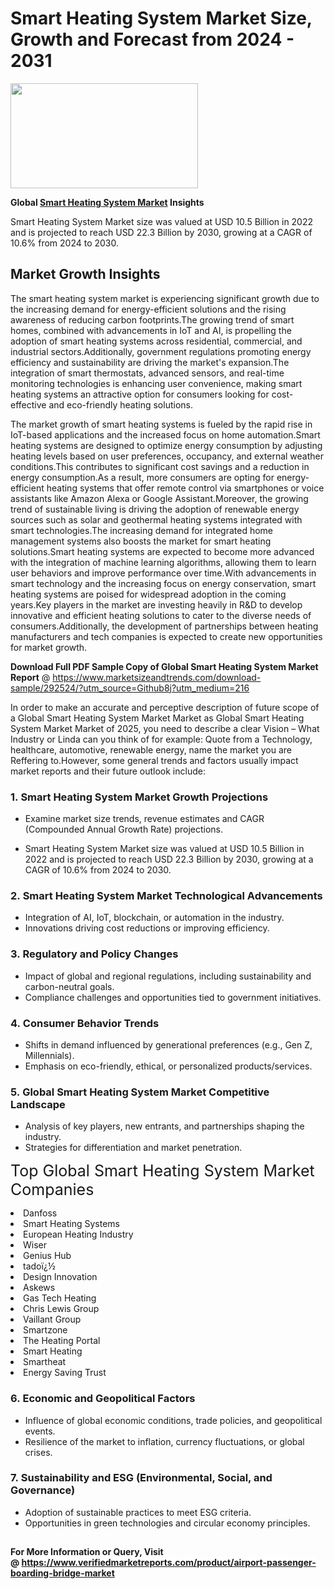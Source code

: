 <H1>Smart Heating System Market Size, Growth and Forecast from 2024 - 2031</H1><img class="aligncenter size-medium wp-image-584254" src="https://thirdeyenews.in/wp-content/uploads/2024/09/Global-Market-Research-300x168.jpeg" alt="" width="300" height="168" /><p><strong>Global&nbsp;<a href="https://www.marketsizeandtrends.com/download-sample/292524/?utm_source=Github8j?utm_medium=216">Smart Heating System Market</a> Insights</strong></p><p>Smart Heating System Market size was valued at USD 10.5 Billion in 2022 and is projected to reach USD 22.3 Billion by 2030, growing at a CAGR of 10.6% from 2024 to 2030.</p><p><h2>Market Growth Insights</h2> <p>The smart heating system market is experiencing significant growth due to the increasing demand for energy-efficient solutions and the rising awareness of reducing carbon footprints.The growing trend of smart homes, combined with advancements in IoT and AI, is propelling the adoption of smart heating systems across residential, commercial, and industrial sectors.Additionally, government regulations promoting energy efficiency and sustainability are driving the market's expansion.The integration of smart thermostats, advanced sensors, and real-time monitoring technologies is enhancing user convenience, making smart heating systems an attractive option for consumers looking for cost-effective and eco-friendly heating solutions.</p> <p>The market growth of smart heating systems is fueled by the rapid rise in IoT-based applications and the increased focus on home automation.Smart heating systems are designed to optimize energy consumption by adjusting heating levels based on user preferences, occupancy, and external weather conditions.This contributes to significant cost savings and a reduction in energy consumption.As a result, more consumers are opting for energy-efficient heating systems that offer remote control via smartphones or voice assistants like Amazon Alexa or Google Assistant.Moreover, the growing trend of sustainable living is driving the adoption of renewable energy sources such as solar and geothermal heating systems integrated with smart technologies.The increasing demand for integrated home management systems also boosts the market for smart heating solutions.Smart heating systems are expected to become more advanced with the integration of machine learning algorithms, allowing them to learn user behaviors and improve performance over time.With advancements in smart technology and the increasing focus on energy conservation, smart heating systems are poised for widespread adoption in the coming years.Key players in the market are investing heavily in R&D to develop innovative and efficient heating solutions to cater to the diverse needs of consumers.Additionally, the development of partnerships between heating manufacturers and tech companies is expected to create new opportunities for market growth.</p> <p><span class=""><strong>Download Full PDF Sample Copy of Global Smart Heating System Market Report</strong> @ <a href="https://www.marketsizeandtrends.com/download-sample/292524/?utm_source=Github8j?utm_medium=216" target="_blank">https://www.marketsizeandtrends.com/download-sample/292524/?utm_source=Github8j?utm_medium=216</a></span></p><p>In order to make an accurate and perceptive description of future scope of a Global&nbsp;Smart Heating System Market Market as Global&nbsp;Smart Heating System Market Market of 2025, you need to describe a clear Vision &ndash; What Industry or Linda can you think of for example: Quote from a Technology, healthcare, automotive, renewable energy, name the market you are Reffering to.However, some general trends and factors usually impact market reports and their future outlook include:</p><h3>1.&nbsp;<strong>Smart Heating System Market Growth Projections</strong></h3><ul><li>Examine market size trends, revenue estimates and CAGR (Compounded Annual Growth Rate) projections.</li><li><p>Smart Heating System Market size was valued at USD 10.5 Billion in 2022 and is projected to reach USD 22.3 Billion by 2030, growing at a CAGR of 10.6% from 2024 to 2030.</p></li></ul><h3>2.&nbsp;<strong>Smart Heating System Market Technological Advancements</strong></h3><ul><li>Integration of AI, IoT, blockchain, or automation in the industry.</li><li>Innovations driving cost reductions or improving efficiency.</li></ul><h3>3.&nbsp;<strong>Regulatory and Policy Changes</strong></h3><ul><li>Impact of global and regional regulations, including sustainability and carbon-neutral goals.</li><li>Compliance challenges and opportunities tied to government initiatives.</li></ul><h3>4.&nbsp;<strong>Consumer Behavior Trends</strong></h3><ul><li>Shifts in demand influenced by generational preferences (e.g., Gen Z, Millennials).</li><li>Emphasis on eco-friendly, ethical, or personalized products/services.</li></ul><h3>5.&nbsp;<strong>Global Smart Heating System Market Competitive Landscape</strong></h3><ul><li>Analysis of key players, new entrants, and partnerships shaping the industry.</li><li>Strategies for differentiation and market penetration.</li></ul><p data-pm-slice="1 1 []"><span style="color: inherit; font-family: inherit; font-size: 25px;">Top Global Smart Heating System Market Companies</span></p><div class="" data-test-id=""><p><li>Danfoss</li><li> Smart Heating Systems</li><li> European Heating Industry</li><li> Wiser</li><li> Genius Hub</li><li> tadoï¿½</li><li> Design Innovation</li><li> Askews</li><li> Gas Tech Heating</li><li> Chris Lewis Group</li><li> Vaillant Group</li><li> Smartzone</li><li> The Heating Portal</li><li> Smart Heating</li><li> Smartheat</li><li> Energy Saving Trust</li></p></div><h3>6.&nbsp;<strong>Economic and Geopolitical Factors</strong></h3><ul><li>Influence of global economic conditions, trade policies, and geopolitical events.</li><li>Resilience of the market to inflation, currency fluctuations, or global crises.</li></ul><h3>7.&nbsp;<strong>Sustainability and ESG (Environmental, Social, and Governance)</strong></h3><ul><li>Adoption of sustainable practices to meet ESG criteria.</li><li>Opportunities in green technologies and circular economy principles.</li></ul><h2><strong style="font-size: 14px;">For More Information or Query, Visit @&nbsp;</strong><a style="background-color: #ffffff; font-size: 14px;" href="https://www.marketsizeandtrends.com/report/smart-heating-system-market/" target="_blank">https://www.verifiedmarketreports.com/product/airport-passenger-boarding-bridge-market</a></h2>